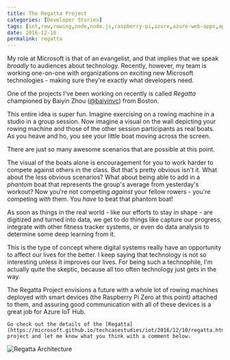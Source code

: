 ```yaml
---
title: The Regatta Project
categories: [Developer Stories]
tags: [iot,row,rowing,node,node.js,raspberry-pi,azure,azure-web-apps,api]
date: 2016-12-10
permalink: regatta
---
```


My role at Microsoft is that of an evangelist, and that implies that we speak _broadly_ to audiences about technology. Recently, however, my team is working one-on-one with organizations on exciting new Microsoft technologies - making sure they&#39;re exactly what developers need.

One of the projects I&#39;ve been working on recently is called _Regatta_ championed by Baiyin Zhou ([@baiyinvc](http://twitter.com/baiyinvc)) from Boston.

This entire idea is super fun. Imagine exercising on a rowing machine in a studio in a group session. Now imagine a visual on the wall depicting your rowing machine and those of the other session participants as real boats. As you heave and ho, you see your little boat moving across the screen.

There are just so many awesome scenarios that are possible at this point.

The visual of the boats alone is encouragement for you to work harder to compete against others in the class. But that&#39;s pretty obvious isn&#39;t it. What about the less obvious scenarios? What about being able to add in a _phantom_ boat that represents the group&#39;s average from yesterday&#39;s workout? Now you&#39;re not competing _against_ your fellow rowers - you&#39;re competing _with_ them. You *have* to beat that phantom boat!

As soon as things in the real world - like our efforts to stay in shape - are digitized and turned into data, we get to do things like capture our progress, integrate with other fitness tracker systems, or even do data analysis to determine some deep learning from it.

This is the type of concept where digital systems really have an opportunity to affect our lives for the better. I keep saying that technology is not so interesting unless it improves our lives. For being such a technophile, I&#39;m actually quite the skeptic, because all too often technology just gets in the way.

The Regatta Project envisions a future with a whole lot of rowing machines deployed with smart devices (the Raspberry Pi Zero at this point) attached to them, and assuring good communication with all of these devices is a great job for Azure IoT Hub.

    Go check out the details of the [Regatta](https://microsoft.github.io/techcasestudies/iot/2016/12/10/regatta.html) project and let me know what you think with a comment below.

![Regatta Architecture](/files/regatta_01.png)